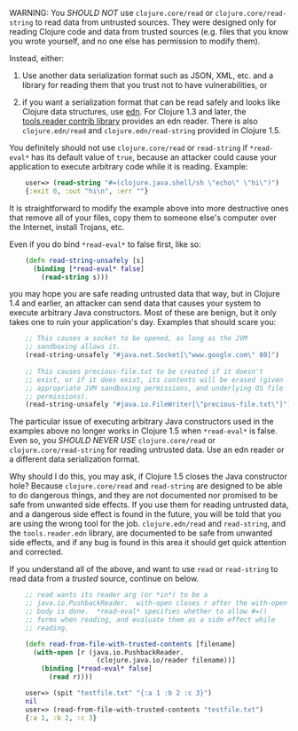 WARNING: You *SHOULD NOT* use `clojure.core/read` or
`clojure.core/read-string` to read data from untrusted sources.  They
were designed only for reading Clojure code and data from trusted
sources (e.g. files that you know you wrote yourself, and no one else
has permission to modify them).
 
Instead, either:
 
1. Use another data serialization format such as JSON, XML, etc. and a
   library for reading them that you trust not to have
   vulnerabilities, or
 
2. if you want a serialization format that can be read safely and
   looks like Clojure data structures, use [edn][edn].  For Clojure
   1.3 and later, the [tools.reader contrib library][tools.reader]
   provides an edn reader.  There is also `clojure.edn/read` and
   `clojure.edn/read-string` provided in Clojure 1.5.

[edn]: https://github.com/edn-format/edn
[tools.reader]: http://github.com/clojure/tools.reader
 
You definitely should not use `clojure.core/read` or `read-string` if
`*read-eval*` has its default value of `true`, because an attacker
could cause your application to execute arbitrary code while it is
reading.  Example:
 
```clojure
    user=> (read-string "#=(clojure.java.shell/sh \"echo\" \"hi\")")
    {:exit 0, :out "hi\n", :err ""}
```
 
It is straightforward to modify the example above into more
destructive ones that remove all of your files, copy them to someone
else's computer over the Internet, install Trojans, etc.
 
Even if you do bind `*read-eval*` to false first, like so:
 
```clojure
    (defn read-string-unsafely [s]
      (binding [*read-eval* false]
        (read-string s)))
```
 
you may hope you are safe reading untrusted data that way, but in
Clojure 1.4 and earlier, an attacker can send data that causes your
system to execute arbitrary Java constructors.  Most of these are
benign, but it only takes one to ruin your application's day.
Examples that should scare you:
 
```clojure
    ;; This causes a socket to be opened, as long as the JVM
    ;; sandboxing allows it.
    (read-string-unsafely "#java.net.Socket[\"www.google.com\" 80]")
 
    ;; This causes precious-file.txt to be created if it doesn't
    ;; exist, or if it does exist, its contents will be erased (given
    ;; appropriate JVM sandboxing permissions, and underlying OS file
    ;; permissions).
    (read-string-unsafely "#java.io.FileWriter[\"precious-file.txt\"]")
```
 
The particular issue of executing arbitrary Java constructors used in
the examples above no longer works in Clojure 1.5 when `*read-eval*`
is false.  Even so, you *SHOULD NEVER USE* `clojure.core/read` or
`clojure.core/read-string` for reading untrusted data.  Use an edn
reader or a different data serialization format.
 
Why should I do this, you may ask, if Clojure 1.5 closes the Java
constructor hole?  Because `clojure.core/read` and `read-string` are
designed to be able to do dangerous things, and they are not
documented nor promised to be safe from unwanted side effects.  If you
use them for reading untrusted data, and a dangerous side effect is
found in the future, you will be told that you are using the wrong
tool for the job.  `clojure.edn/read` and `read-string`, and the
`tools.reader.edn` library, are documented to be safe from unwanted
side effects, and if any bug is found in this area it should get quick
attention and corrected.
 
If you understand all of the above, and want to use `read` or
`read-string` to read data from a _trusted_ source, continue on below.
 
```clojure
    ;; read wants its reader arg (or *in*) to be a
    ;; java.io.PushbackReader.  with-open closes r after the with-open
    ;; body is done.  *read-eval* specifies whether to allow #=()
    ;; forms when reading, and evaluate them as a side effect while
    ;; reading.

    (defn read-from-file-with-trusted-contents [filename]
      (with-open [r (java.io.PushbackReader.
                      (clojure.java.io/reader filename))]
        (binding [*read-eval* false]
          (read r))))

    user=> (spit "testfile.txt" "{:a 1 :b 2 :c 3}")
    nil
    user=> (read-from-file-with-trusted-contents "testfile.txt")
    {:a 1, :b 2, :c 3}
```
